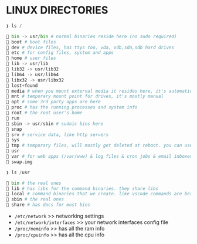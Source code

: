 # LINUX DIRECTORIES

```py
❯ ls /

 bin -> usr/bin # normal binaries reside here (no sudo required)
 boot # boot files
 dev # device files, has ttys too, vda, vdb,sda,sdb hard drives
 etc # for config files, system and apps
 home # user files
 lib -> usr/lib
 lib32 -> usr/lib32
 lib64 -> usr/lib64
 libx32 -> usr/libx32
 lost+found
 media # when you mount external media it resides here, it's automatic mount
 mnt # temporary mount point for drives, it's mostly manual
 opt # some 3rd party apps are here
 proc # has the running processes and system info
 root # the root user's home
 run
 sbin -> usr/sbin # sudoic bins here
 snap
 srv # service data, like http servers
 sys
 tmp # temporary files, will mostly get deleted at reboot. you can use it for storing stuff while your script finished running then delete the shit you made
 usr
 var # for web apps (/var/www) & log files & cron jobs & email inboxes
 swap.img
```

```py
❯ ls /usr

 bin # the real ones
 lib # has libs for the command binaries. they share libs
 local # command binaries that we create. like vscode commands are better to reside here
 sbin # the real ones
 share # has docs for most bins
```

- `/etc/network` >> networking settings
- `/etc/network/interfaces` >> your network interfaces config file
- `/proc/meminfo` >> has all the ram info
- `/proc/cpuinfo` >> has all the cpu info
